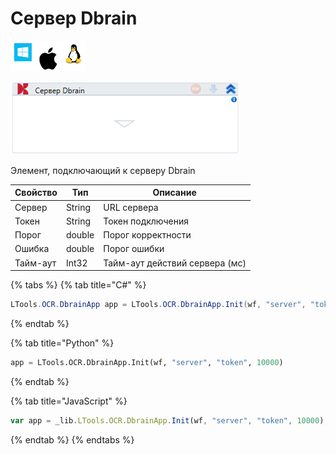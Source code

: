 # Сервер Dbrain

![](<../../../../.gitbook/assets/image (822).png>)

![](<../../../../.gitbook/assets/image (131).png>)

Элемент, подключающий к серверу Dbrain

| Свойство | Тип    | Описание                       |
| -------- | ------ | ------------------------------ |
| Сервер   | String | URL сервера                    |
| Токен    | String | Токен подключения              |
| Порог    | double | Порог корректности             |
| Ошибка   | double | Порог ошибки                   |
| Тайм-аут | Int32  | Тайм-аут действий сервера (мс) |

{% tabs %}
{% tab title="C#" %}
```csharp
LTools.OCR.DbrainApp app = LTools.OCR.DbrainApp.Init(wf, "server", "token", 10000);
```
{% endtab %}

{% tab title="Python" %}
```python
app = LTools.OCR.DbrainApp.Init(wf, "server", "token", 10000)
```
{% endtab %}

{% tab title="JavaScript" %}
```javascript
var app = _lib.LTools.OCR.DbrainApp.Init(wf, "server", "token", 10000);
```
{% endtab %}
{% endtabs %}
